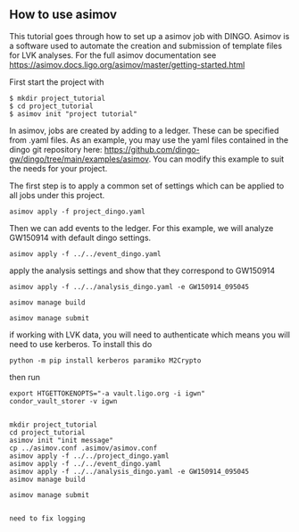How to use asimov
-----------------

This tutorial goes through how to set up a asimov job with DINGO. Asimov
is a software used to automate the creation and submission of template
files for LVK analyses. For the full asimov documentation see https://asimov.docs.ligo.org/asimov/master/getting-started.html

First start the project with 

```console
$ mkdir project_tutorial
$ cd project_tutorial
$ asimov init "project tutorial"
```

In asimov, jobs are created by adding to a ledger. 
These can be specified from .yaml files. As an example, you may use the
yaml files contained in the dingo git repository here:
https://github.com/dingo-gw/dingo/tree/main/examples/asimov. You can modify
this example to suit the needs for your project. 

The first step is to apply a
common set of settings which can be applied to all jobs under this project.

```
asimov apply -f project_dingo.yaml
```

Then we can add events to the ledger. For this example, we will analyze GW150914 with 
default dingo settings. 

```
asimov apply -f ../../event_dingo.yaml
```

apply the analysis settings and show that they correspond to GW150914

```
asimov apply -f ../../analysis_dingo.yaml -e GW150914_095045
```

```
asimov manage build
```

```
asimov manage submit
```

if working with LVK data, you will need to authenticate which means you will need to
use kerberos. To install this do 

```
python -m pip install kerberos paramiko M2Crypto
```

then run 

```
export HTGETTOKENOPTS="-a vault.ligo.org -i igwn"
condor_vault_storer -v igwn


mkdir project_tutorial
cd project_tutorial
asimov init "init message"
cp ../asimov.conf .asimov/asimov.conf
asimov apply -f ../../project_dingo.yaml
asimov apply -f ../../event_dingo.yaml
asimov apply -f ../../analysis_dingo.yaml -e GW150914_095045
asimov manage build

asimov manage submit


need to fix logging